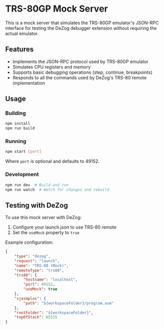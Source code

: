 # TRS-80GP Mock Server

This is a mock server that simulates the TRS-80GP emulator's JSON-RPC interface for testing the DeZog debugger extension without requiring the actual emulator.

## Features

- Implements the JSON-RPC protocol used by TRS-80GP emulator
- Simulates CPU registers and memory
- Supports basic debugging operations (step, continue, breakpoints)
- Responds to all the commands used by DeZog's TRS-80 remote implementation

## Usage

### Building

```bash
npm install
npm run build
```

### Running

```bash
npm start [port]
```

Where `port` is optional and defaults to 49152.

### Development

```bash
npm run dev  # Build and run
npm run watch  # Watch for changes and rebuild
```

## Testing with DeZog

To use this mock server with DeZog:

1. Configure your launch.json to use TRS-80 remote
2. Set the `useMock` property to `true`

Example configuration:

```json
{
    "type": "dezog",
    "request": "launch",
    "name": "TRS-80 (Mock)",
    "remoteType": "trs80",
    "trs80": {
        "hostname": "localhost",
        "port": 49152,
        "useMock": true
    },
    "sjasmplus": {
        "path": "${workspaceFolder}/program.asm"
    },
    "rootFolder": "${workspaceFolder}",
    "topOfStack": 65535
}
```
